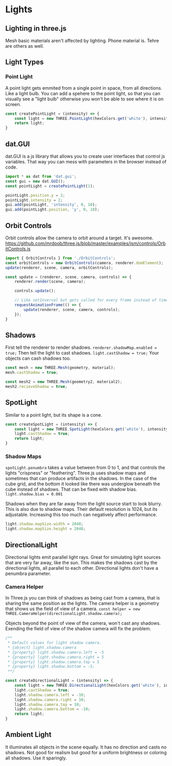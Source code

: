 # Lights #

## Lighting in three.js ##

Mesh basic materials aren't affected by lighting. Phone material is. Tehre are others as well.

## Light Types ##

### Point Light ###

A point light gets emmited from a single point in space, from all directions. Like a light bulb. You can add a spehere to the point light, so that you can visually see a "light bulb" otherwise you won't be able to see where it is on screen.

```js
const createPointLight = (intensity) => {
    const light = new THREE.PointLight(hexColors.get('white'), intensity);
    return light;
}
```

## dat.GUI ##

dat.GUI is a js library that allows you to create user interfaces that control js variables. That way you can mess with parameters in the browser instead of code.

```js
import * as dat from 'dat.gui';
const gui = new dat.GUI();
const pointLight = createPointLight(1);

pointLight.position.y = 2;
pointLight.intensity = 2;
gui.add(pointLight, 'intensity', 0, 10);
gui.add(pointLight.position, 'y', 0, 10);
```

## Orbit Controls ##

Orbit controls allow the camera to orbit around a target. It's awesome. https://github.com/mrdoob/three.js/blob/master/examples/jsm/controls/OrbitControls.js

```js
import { OrbitControls } from './OrbitControls';
const orbitControls = new OrbitControls(camera, renderer.domElement);
update(renderer, scene, camera, orbitControls);

const update = (renderer, scene, camera, controls) => {
    renderer.render(scene, camera);

    controls.update();

    // Like setInverval but gets called for every frame instead of time interval.
    requestAnimationFrame(() => {
        update(renderer, scene, camera, controls);
    });
}
```

## Shadows ##

First tell the renderer to render shadows. `renderer.shadowMap.enabled = true;` Then tell the light to cast shadows. `light.castShadow = true;` Your objects can cash shadows too. 

```js
const mesh = new THREE.Mesh(geometry, material);
mesh.castShadow = true;

const mesh2 = new THREE.Mesh(geometry2, material2);
mesh2.recieveShadow = true;
```

## SpotLight ##

Similar to a point light, but its shape is a cone. 

```js
const createSpotLight = (intensity) => {
    const light = new THREE.SpotLight(hexColors.get('white'), intensity);
    light.castShadow = true;
    return light;
}
```

### Shadow Maps ###

`spotLight.penumbra` takes a value between from 0 to 1, and that controls the lights "crispness" or "feathering". Three.js uses shadow maps and sometimes that can produce artifacts in the shadows. In the case of the cube grid, and the bottom it looked like there was underglow beneath the cube instead of shadows. That can be fixed with shadow bias. `light.shadow.bias = 0.001`

Shadows when they are far away from the light source start to look blurry. This is also due to shadow maps. Their default resolution is 1024, but its adjustable. Increasing this too much can negatively affect performance.

```js
light.shadow.mapSize.width = 2048;
light.shadow.mapSize.height = 2048;
```

## DirectionalLight ##

Directional lights emit parallel light rays. Great for simulating light sources that are very far away, like the sun. This makes the shadows cast by the directional lights, all parallel to each other. Directional lights don't have a penumbra parameter.

### Camera Helper ###

In Three.js you can think of shadows as being cast from a camera, that is sharing the same position as the lights. The camera helper is a geometry that shows us the field of view of a camera. `const helper = new THREE.CameraHelper(directionalLight.shadow.camera);`

Objects beyond the point of view of the camera, won't cast any shadows. Exending the field of view of the shadow camera will fix the problem.

```js
/** 
 * Default values for light shadow camera.
 * {object} light.shadow.camera
 * {property} light.shadow.camera.left = -5
 * {property} light.shadow.camera.right = 5
 * {property} light.shadow.camera.top = 5
 * {property} light.shadow.bottom = -5;
 **/

const createDirectionalLight = (intensity) => {
    const light = new THREE.DirectionalLight(hexColors.get('white'), intensity);
    light.castShadow = true;
    light.shadow.camera.left = -10;
    light.shadow.camera.right = 10;
    light.shadow.camera.top = 10;
    light.shadow.camera.bottom = -10;
    return light;
}
```

## Ambient Light ##

It illuminates all objects in the scene equally. It has no direction and casts no shadows. Not good for realism but good for a uniform brightness or coloring all shadows. Use it sparingly.